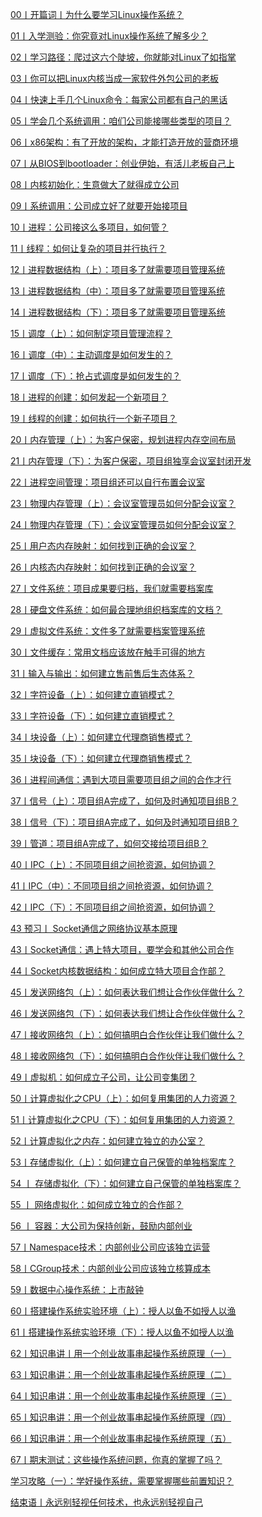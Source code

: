 
<a href="./00丨开篇词丨为什么要学习Linux操作系统？.html">00丨开篇词丨为什么要学习Linux操作系统？</a>


<a href="./01丨入学测验：你究竟对Linux操作系统了解多少？.html">01丨入学测验：你究竟对Linux操作系统了解多少？</a>

<a href="./02丨学习路径：爬过这六个陡坡，你就能对Linux了如指掌.html">02丨学习路径：爬过这六个陡坡，你就能对Linux了如指掌</a>

<a href="./03丨你可以把Linux内核当成一家软件外包公司的老板.html">03丨你可以把Linux内核当成一家软件外包公司的老板</a>

<a href="./04丨快速上手几个Linux命令：每家公司都有自己的黑话.html">04丨快速上手几个Linux命令：每家公司都有自己的黑话</a>

<a href="./05丨学会几个系统调用：咱们公司能接哪些类型的项目？.html">05丨学会几个系统调用：咱们公司能接哪些类型的项目？</a>

<a href="./06丨x86架构：有了开放的架构，才能打造开放的营商环境.html">06丨x86架构：有了开放的架构，才能打造开放的营商环境</a>

<a href="./07丨从BIOS到bootloader：创业伊始，有活儿老板自己上.html">07丨从BIOS到bootloader：创业伊始，有活儿老板自己上</a>

<a href="./08丨内核初始化：生意做大了就得成立公司.html">08丨内核初始化：生意做大了就得成立公司</a>

<a href="./09丨系统调用：公司成立好了就要开始接项目.html">09丨系统调用：公司成立好了就要开始接项目</a>

<a href="./10丨进程：公司接这么多项目，如何管？.html">10丨进程：公司接这么多项目，如何管？</a>

<a href="./11丨线程：如何让复杂的项目并行执行？.html">11丨线程：如何让复杂的项目并行执行？</a>

<a href="./12丨进程数据结构（上）：项目多了就需要项目管理系统.html">12丨进程数据结构（上）：项目多了就需要项目管理系统</a>

<a href="./13丨进程数据结构（中）：项目多了就需要项目管理系统.html">13丨进程数据结构（中）：项目多了就需要项目管理系统</a>

<a href="./14丨进程数据结构（下）：项目多了就需要项目管理系统.html">14丨进程数据结构（下）：项目多了就需要项目管理系统</a>

<a href="./15丨调度（上）：如何制定项目管理流程？.html">15丨调度（上）：如何制定项目管理流程？</a>

<a href="./16丨调度（中）：主动调度是如何发生的？.html">16丨调度（中）：主动调度是如何发生的？</a>

<a href="./17丨调度（下）：抢占式调度是如何发生的？.html">17丨调度（下）：抢占式调度是如何发生的？</a>

<a href="./18丨进程的创建：如何发起一个新项目？.html">18丨进程的创建：如何发起一个新项目？</a>

<a href="./19丨线程的创建：如何执行一个新子项目？.html">19丨线程的创建：如何执行一个新子项目？</a>

<a href="./20丨内存管理（上）：为客户保密，规划进程内存空间布局.html">20丨内存管理（上）：为客户保密，规划进程内存空间布局</a>

<a href="./21丨内存管理（下）：为客户保密，项目组独享会议室封闭开发.html">21丨内存管理（下）：为客户保密，项目组独享会议室封闭开发</a>

<a href="./22丨进程空间管理：项目组还可以自行布置会议室.html">22丨进程空间管理：项目组还可以自行布置会议室</a>

<a href="./23丨物理内存管理（上）：会议室管理员如何分配会议室？.html">23丨物理内存管理（上）：会议室管理员如何分配会议室？</a>

<a href="./24丨物理内存管理（下）：会议室管理员如何分配会议室？.html">24丨物理内存管理（下）：会议室管理员如何分配会议室？</a>

<a href="./25丨用户态内存映射：如何找到正确的会议室？.html">25丨用户态内存映射：如何找到正确的会议室？</a>

<a href="./26丨内核态内存映射：如何找到正确的会议室？.html">26丨内核态内存映射：如何找到正确的会议室？</a>

<a href="./27丨文件系统：项目成果要归档，我们就需要档案库.html">27丨文件系统：项目成果要归档，我们就需要档案库</a>

<a href="./28丨硬盘文件系统：如何最合理地组织档案库的文档？.html">28丨硬盘文件系统：如何最合理地组织档案库的文档？</a>

<a href="./29丨虚拟文件系统：文件多了就需要档案管理系统.html">29丨虚拟文件系统：文件多了就需要档案管理系统</a>

<a href="./30丨文件缓存：常用文档应该放在触手可得的地方.html">30丨文件缓存：常用文档应该放在触手可得的地方</a>

<a href="./31丨输入与输出：如何建立售前售后生态体系？.html">31丨输入与输出：如何建立售前售后生态体系？</a>

<a href="./32丨字符设备（上）：如何建立直销模式？.html">32丨字符设备（上）：如何建立直销模式？</a>

<a href="./33丨字符设备（下）：如何建立直销模式？.html">33丨字符设备（下）：如何建立直销模式？</a>

<a href="./34丨块设备（上）：如何建立代理商销售模式？.html">34丨块设备（上）：如何建立代理商销售模式？</a>

<a href="./35丨块设备（下）：如何建立代理商销售模式？.html">35丨块设备（下）：如何建立代理商销售模式？</a>

<a href="./36丨进程间通信：遇到大项目需要项目组之间的合作才行.html">36丨进程间通信：遇到大项目需要项目组之间的合作才行</a>

<a href="./37丨信号（上）：项目组A完成了，如何及时通知项目组B？.html">37丨信号（上）：项目组A完成了，如何及时通知项目组B？</a>

<a href="./38丨信号（下）：项目组A完成了，如何及时通知项目组B？.html">38丨信号（下）：项目组A完成了，如何及时通知项目组B？</a>

<a href="./39丨管道：项目组A完成了，如何交接给项目组B？.html">39丨管道：项目组A完成了，如何交接给项目组B？</a>

<a href="./40丨IPC（上）：不同项目组之间抢资源，如何协调？.html">40丨IPC（上）：不同项目组之间抢资源，如何协调？</a>

<a href="./41丨IPC（中）：不同项目组之间抢资源，如何协调？.html">41丨IPC（中）：不同项目组之间抢资源，如何协调？</a>

<a href="./42丨IPC（下）：不同项目组之间抢资源，如何协调？.html">42丨IPC（下）：不同项目组之间抢资源，如何协调？</a>

<a href="./43 预习丨 Socket通信之网络协议基本原理.html">43 预习丨 Socket通信之网络协议基本原理</a>

<a href="./43丨Socket通信：遇上特大项目，要学会和其他公司合作.html">43丨Socket通信：遇上特大项目，要学会和其他公司合作</a>

<a href="./44丨Socket内核数据结构：如何成立特大项目合作部？.html">44丨Socket内核数据结构：如何成立特大项目合作部？</a>

<a href="./45丨发送网络包（上）：如何表达我们想让合作伙伴做什么？.html">45丨发送网络包（上）：如何表达我们想让合作伙伴做什么？</a>

<a href="./46丨发送网络包（下）：如何表达我们想让合作伙伴做什么？.html">46丨发送网络包（下）：如何表达我们想让合作伙伴做什么？</a>

<a href="./47丨接收网络包（上）：如何搞明白合作伙伴让我们做什么？ .html">47丨接收网络包（上）：如何搞明白合作伙伴让我们做什么？ </a>

<a href="./48丨接收网络包（下）：如何搞明白合作伙伴让我们做什么？.html">48丨接收网络包（下）：如何搞明白合作伙伴让我们做什么？</a>

<a href="./49丨虚拟机：如何成立子公司，让公司变集团？.html">49丨虚拟机：如何成立子公司，让公司变集团？</a>

<a href="./50丨计算虚拟化之CPU（上）：如何复用集团的人力资源？.html">50丨计算虚拟化之CPU（上）：如何复用集团的人力资源？</a>

<a href="./51丨计算虚拟化之CPU（下）：如何复用集团的人力资源？.html">51丨计算虚拟化之CPU（下）：如何复用集团的人力资源？</a>

<a href="./52丨计算虚拟化之内存：如何建立独立的办公室？.html">52丨计算虚拟化之内存：如何建立独立的办公室？</a>

<a href="./53丨存储虚拟化（上）：如何建立自己保管的单独档案库？.html">53丨存储虚拟化（上）：如何建立自己保管的单独档案库？</a>

<a href="./54 丨 存储虚拟化（下）：如何建立自己保管的单独档案库？.html">54 丨 存储虚拟化（下）：如何建立自己保管的单独档案库？</a>

<a href="./55 丨 网络虚拟化：如何成立独立的合作部？.html">55 丨 网络虚拟化：如何成立独立的合作部？</a>

<a href="./56 丨 容器：大公司为保持创新，鼓励内部创业.html">56 丨 容器：大公司为保持创新，鼓励内部创业</a>

<a href="./57丨Namespace技术：内部创业公司应该独立运营.html">57丨Namespace技术：内部创业公司应该独立运营</a>

<a href="./58丨CGroup技术：内部创业公司应该独立核算成本.html">58丨CGroup技术：内部创业公司应该独立核算成本</a>

<a href="./59丨数据中心操作系统：上市敲钟.html">59丨数据中心操作系统：上市敲钟</a>

<a href="./60丨搭建操作系统实验环境（上）：授人以鱼不如授人以渔.html">60丨搭建操作系统实验环境（上）：授人以鱼不如授人以渔</a>

<a href="./61丨搭建操作系统实验环境（下）：授人以鱼不如授人以渔.html">61丨搭建操作系统实验环境（下）：授人以鱼不如授人以渔</a>

<a href="./62丨知识串讲丨用一个创业故事串起操作系统原理（一）.html">62丨知识串讲丨用一个创业故事串起操作系统原理（一）</a>

<a href="./63丨知识串讲：用一个创业故事串起操作系统原理（二）.html">63丨知识串讲：用一个创业故事串起操作系统原理（二）</a>

<a href="./64丨知识串讲：用一个创业故事串起操作系统原理（三）.html">64丨知识串讲：用一个创业故事串起操作系统原理（三）</a>

<a href="./65丨知识串讲：用一个创业故事串起操作系统原理（四）.html">65丨知识串讲：用一个创业故事串起操作系统原理（四）</a>

<a href="./66丨知识串讲：用一个创业故事串起操作系统原理（五）.html">66丨知识串讲：用一个创业故事串起操作系统原理（五）</a>

<a href="./67丨期末测试：这些操作系统问题，你真的掌握了吗？.html">67丨期末测试：这些操作系统问题，你真的掌握了吗？</a>

<a href="./学习攻略（一）：学好操作系统，需要掌握哪些前置知识？.html">学习攻略（一）：学好操作系统，需要掌握哪些前置知识？</a>

<a href="./结束语丨永远别轻视任何技术，也永远别轻视自己.html">结束语丨永远别轻视任何技术，也永远别轻视自己</a>
